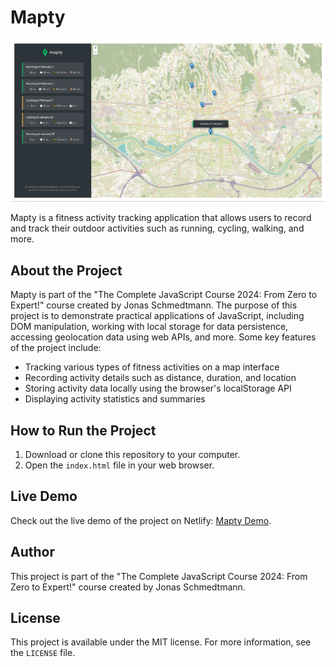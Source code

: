 # Mapty

![Mapty](Mapty.png)

Mapty is a fitness activity tracking application that allows users to record and track their outdoor activities such as running, cycling, walking, and more.

## About the Project

Mapty is part of the "The Complete JavaScript Course 2024: From Zero to Expert!" course created by Jonas Schmedtmann. The purpose of this project is to demonstrate practical applications of JavaScript, including DOM manipulation, working with local storage for data persistence, accessing geolocation data using web APIs, and more. Some key features of the project include:

- Tracking various types of fitness activities on a map interface
- Recording activity details such as distance, duration, and location
- Storing activity data locally using the browser's localStorage API
- Displaying activity statistics and summaries

## How to Run the Project

1. Download or clone this repository to your computer.
2. Open the `index.html` file in your web browser.

## Live Demo

Check out the live demo of the project on Netlify: [Mapty Demo](https://mapty-trpimir.netlify.app/).

## Author

This project is part of the "The Complete JavaScript Course 2024: From Zero to Expert!" course created by Jonas Schmedtmann.

## License

This project is available under the MIT license. For more information, see the `LICENSE` file.
